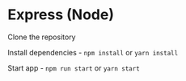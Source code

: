 # Express (Node)

Clone the repository

Install dependencies - `npm install` or `yarn install`

Start app - `npm run start` or `yarn start`

